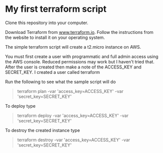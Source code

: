 # My first terraform script

Clone this repository into your computer. 

Download Terraform from www.terraform.io. Follow the instructions from the website to install it on your operating system.

The simple terraform script will create a t2.micro instance on AWS.

You must first create a user with programmatic and full admin access using the AWS console. Reduced permissions may work but I haven't tried that. After the user is created then make a note of the ACCESS_KEY and SECRET_KEY. I created a user called terraform

Run the following to see what the sample script will do

> terraform plan -var 'access_key=ACCESS_KEY' -var 'secret_key=SECRET_KEY'

To deploy type

> terraform deploy -var 'access_key=ACCESS_KEY' -var 'secret_key=SECRET_KEY'

To destroy the created instance type

> terraform destroy -var 'access_key=ACCESS_KEY' -var 'secret_key=SECRET_KEY'



